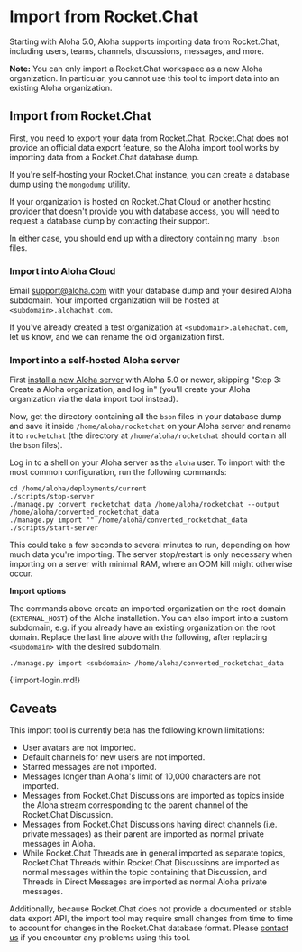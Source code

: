 # Import from Rocket.Chat

Starting with Aloha 5.0, Aloha supports importing data from Rocket.Chat,
including users, teams, channels, discussions, messages, and more.

**Note:** You can only import a Rocket.Chat workspace as a new Aloha
organization. In particular, you cannot use this tool to import data
into an existing Aloha organization.

## Import from Rocket.Chat

First, you need to export your data from Rocket.Chat. Rocket.Chat does
not provide an official data export feature, so the Aloha import tool
works by importing data from a Rocket.Chat database dump.

If you're self-hosting your Rocket.Chat instance, you can create a
database dump using the `mongodump` utility.

If your organization is hosted on Rocket.Chat Cloud or another hosting
provider that doesn't provide you with database access, you will need
to request a database dump by contacting their support.

In either case, you should end up with a directory containing many
`.bson` files.

### Import into Aloha Cloud

Email support@aloha.com with your database dump and your desired
Aloha subdomain. Your imported organization will be hosted at
`<subdomain>.alohachat.com`.

If you've already created a test organization at
`<subdomain>.alohachat.com`, let us know, and we can rename the old
organization first.

### Import into a self-hosted Aloha server

First [install a new Aloha
server](https://aloha.readthedocs.io/en/stable/production/install.html)
with Aloha 5.0 or newer, skipping "Step 3: Create a Aloha
organization, and log in" (you'll create your Aloha organization via
the data import tool instead).

Now, get the directory containing all the `bson` files in your database
dump and save it inside `/home/aloha/rocketchat` on your Aloha server and rename it
to `rocketchat` (the directory at `/home/aloha/rocketchat` should contain
all the `bson` files).

Log in to a shell on your Aloha server as the `aloha` user. To import with
the most common configuration, run the following commands:

```
cd /home/aloha/deployments/current
./scripts/stop-server
./manage.py convert_rocketchat_data /home/aloha/rocketchat --output /home/aloha/converted_rocketchat_data
./manage.py import "" /home/aloha/converted_rocketchat_data
./scripts/start-server
```

This could take a few seconds to several minutes to run, depending on how
much data you're importing. The server stop/restart is only necessary
when importing on a server with minimal RAM, where an OOM kill might
otherwise occur.

**Import options**

The commands above create an imported organization on the root domain
(`EXTERNAL_HOST`) of the Aloha installation. You can also import into a
custom subdomain, e.g. if you already have an existing organization on the
root domain. Replace the last line above with the following, after replacing
`<subdomain>` with the desired subdomain.

```
./manage.py import <subdomain> /home/aloha/converted_rocketchat_data
```

{!import-login.md!}

[upgrade-aloha-from-git]: https://aloha.readthedocs.io/en/latest/production/upgrade-or-modify.html#upgrading-from-a-git-repository

## Caveats

This import tool is currently beta has the following known limitations:

-   User avatars are not imported.
-   Default channels for new users are not imported.
-   Starred messages are not imported.
-   Messages longer than Aloha's limit of 10,000 characters are not
    imported.
-   Messages from Rocket.Chat Discussions are imported as topics
    inside the Aloha stream corresponding to the parent channel of the
    Rocket.Chat Discussion.
-   Messages from Rocket.Chat Discussions having direct channels
    (i.e. private messages) as their parent are imported as normal
    private messages in Aloha.
-   While Rocket.Chat Threads are in general imported as separate
    topics, Rocket.Chat Threads within Rocket.Chat Discussions are
    imported as normal messages within the topic containing that
    Discussion, and Threads in Direct Messages are imported as normal
    Aloha private messages.

Additionally, because Rocket.Chat does not provide a documented or
stable data export API, the import tool may require small changes from
time to time to account for changes in the Rocket.Chat database
format.  Please [contact us](/help/contact-support) if you encounter
any problems using this tool.

[upgrade-aloha-from-git]: https://aloha.readthedocs.io/en/latest/production/upgrade-or-modify.html#upgrading-from-a-git-repository
